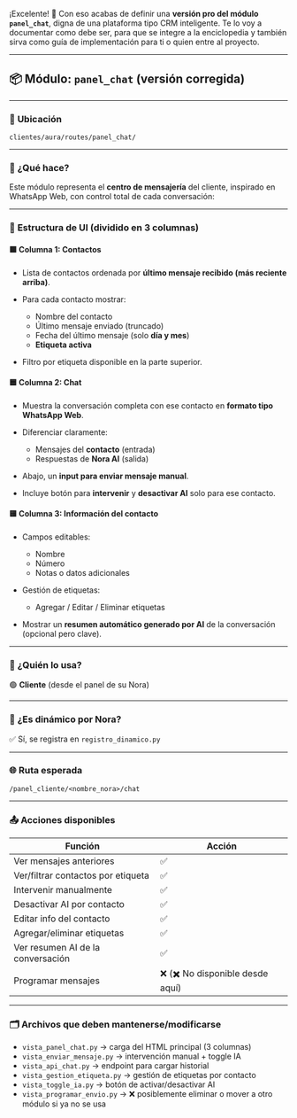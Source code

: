 ¡Excelente! 🎯 Con eso acabas de definir una **versión pro del módulo `panel_chat`**, digna de una plataforma tipo CRM inteligente. Te lo voy a documentar como debe ser, para que se integre a la enciclopedia y también sirva como guía de implementación para ti o quien entre al proyecto.

---

## 📦 Módulo: `panel_chat` (versión corregida)

---

### 📍 **Ubicación**

`clientes/aura/routes/panel_chat/`

---

### 🧠 **¿Qué hace?**

Este módulo representa el **centro de mensajería** del cliente, inspirado en WhatsApp Web, con control total de cada conversación:

---

### 🧱 **Estructura de UI (dividido en 3 columnas)**

#### 🟩 **Columna 1: Contactos**

* Lista de contactos ordenada por **último mensaje recibido (más reciente arriba)**.
* Para cada contacto mostrar:

  * Nombre del contacto
  * Último mensaje enviado (truncado)
  * Fecha del último mensaje (solo **día y mes**)
  * **Etiqueta activa**
* Filtro por etiqueta disponible en la parte superior.

#### 🟦 **Columna 2: Chat**

* Muestra la conversación completa con ese contacto en **formato tipo WhatsApp Web**.
* Diferenciar claramente:

  * Mensajes del **contacto** (entrada)
  * Respuestas de **Nora AI** (salida)
* Abajo, un **input para enviar mensaje manual**.
* Incluye botón para **intervenir** y **desactivar AI** solo para ese contacto.

#### 🟨 **Columna 3: Información del contacto**

* Campos editables:

  * Nombre
  * Número
  * Notas o datos adicionales
* Gestión de etiquetas:

  * Agregar / Editar / Eliminar etiquetas
* Mostrar un **resumen automático generado por AI** de la conversación (opcional pero clave).

---

### 👥 **¿Quién lo usa?**

🟢 **Cliente** (desde el panel de su Nora)

---

### 🔁 **¿Es dinámico por Nora?**

✅ Sí, se registra en `registro_dinamico.py`

---

### 🌐 **Ruta esperada**

```
/panel_cliente/<nombre_nora>/chat
```

---

### 📤 **Acciones disponibles**

| Función                            | Acción                          |
| ---------------------------------- | ------------------------------- |
| Ver mensajes anteriores            | ✅                               |
| Ver/filtrar contactos por etiqueta | ✅                               |
| Intervenir manualmente             | ✅                               |
| Desactivar AI por contacto         | ✅                               |
| Editar info del contacto           | ✅                               |
| Agregar/eliminar etiquetas         | ✅                               |
| Ver resumen AI de la conversación  | ✅                               |
| Programar mensajes                 | ❌ (✖️ No disponible desde aquí) |

---

### 🗂 Archivos que deben mantenerse/modificarse

* `vista_panel_chat.py` → carga del HTML principal (3 columnas)
* `vista_enviar_mensaje.py` → intervención manual + toggle IA
* `vista_api_chat.py` → endpoint para cargar historial
* `vista_gestion_etiqueta.py` → gestión de etiquetas por contacto
* `vista_toggle_ia.py` → botón de activar/desactivar AI
* `vista_programar_envio.py` → ❌ posiblemente eliminar o mover a otro módulo si ya no se usa

